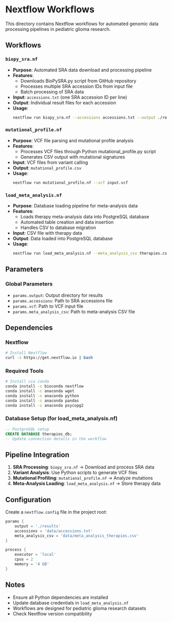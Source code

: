 # Nextflow Workflows

This directory contains Nextflow workflows for automated genomic data processing pipelines in pediatric glioma research.

## Workflows

### `biopy_sra.nf`
- **Purpose**: Automated SRA data download and processing pipeline
- **Features**:
  - Downloads BioPySRA.py script from GitHub repository
  - Processes multiple SRA accession IDs from input file
  - Batch processing of SRA data
- **Input**: `accessions.txt` (one SRA accession ID per line)
- **Output**: Individual result files for each accession
- **Usage**: 
  ```bash
  nextflow run biopy_sra.nf --accessions accessions.txt --output ./results/biopy_sra
  ```

### `mutational_profile.nf`
- **Purpose**: VCF file parsing and mutational profile analysis
- **Features**:
  - Processes VCF files through Python mutational_profile.py script
  - Generates CSV output with mutational signatures
- **Input**: VCF files from variant calling
- **Output**: `mutational_profile.csv`
- **Usage**: 
  ```bash
  nextflow run mutational_profile.nf --vcf input.vcf
  ```

### `load_meta_analysis.nf`
- **Purpose**: Database loading pipeline for meta-analysis data
- **Features**:
  - Loads therapy meta-analysis data into PostgreSQL database
  - Automated table creation and data insertion
  - Handles CSV to database migration
- **Input**: CSV file with therapy data
- **Output**: Data loaded into PostgreSQL database
- **Usage**: 
  ```bash
  nextflow run load_meta_analysis.nf --meta_analysis_csv therapies.csv
  ```

## Parameters

### Global Parameters
- `params.output`: Output directory for results
- `params.accessions`: Path to SRA accessions file
- `params.vcf`: Path to VCF input file
- `params.meta_analysis_csv`: Path to meta-analysis CSV file

## Dependencies

### Nextflow
```bash
# Install Nextflow
curl -s https://get.nextflow.io | bash
```

### Required Tools
```bash
# Install via conda
conda install -c bioconda nextflow
conda install -c anaconda wget
conda install -c anaconda python
conda install -c anaconda pandas
conda install -c anaconda psycopg2
```

### Database Setup (for load_meta_analysis.nf)
```sql
-- PostgreSQL setup
CREATE DATABASE therapies_db;
-- Update connection details in the workflow
```

## Pipeline Integration

1. **SRA Processing**: `biopy_sra.nf` → Download and process SRA data
2. **Variant Analysis**: Use Python scripts to generate VCF files
3. **Mutational Profiling**: `mutational_profile.nf` → Analyze mutations
4. **Meta-Analysis Loading**: `load_meta_analysis.nf` → Store therapy data

## Configuration

Create a `nextflow.config` file in the project root:
```groovy
params {
    output = './results'
    accessions = 'data/accessions.txt'
    meta_analysis_csv = 'data/meta_analysis_therapies.csv'
}

process {
    executor = 'local'
    cpus = 2
    memory = '4 GB'
}
```

## Notes
- Ensure all Python dependencies are installed
- Update database credentials in `load_meta_analysis.nf`
- Workflows are designed for pediatric glioma research datasets
- Check Nextflow version compatibility
